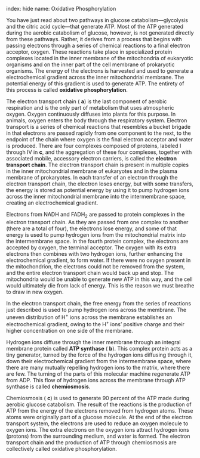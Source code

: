index: hide
name: Oxidative Phosphorylation

You have just read about two pathways in glucose catabolism—glycolysis and the citric acid cycle—that generate ATP. Most of the ATP generated during the aerobic catabolism of glucose, however, is not generated directly from these pathways. Rather, it derives from a process that begins with passing electrons through a series of chemical reactions to a final electron acceptor, oxygen. These reactions take place in specialized protein complexes located in the inner membrane of the mitochondria of eukaryotic organisms and on the inner part of the cell membrane of prokaryotic organisms. The energy of the electrons is harvested and used to generate a electrochemical gradient across the inner mitochondrial membrane. The potential energy of this gradient is used to generate ATP. The entirety of this process is called  **oxidative phosphorylation**.

The electron transport chain ( **a**) is the last component of aerobic respiration and is the only part of metabolism that uses atmospheric oxygen. Oxygen continuously diffuses into plants for this purpose. In animals, oxygen enters the body through the respiratory system. Electron transport is a series of chemical reactions that resembles a bucket brigade in that electrons are passed rapidly from one component to the next, to the endpoint of the chain where oxygen is the final electron acceptor and water is produced. There are four complexes composed of proteins, labeled I through IV in  **c**, and the aggregation of these four complexes, together with associated mobile, accessory electron carriers, is called the  **electron transport chain**. The electron transport chain is present in multiple copies in the inner mitochondrial membrane of eukaryotes and in the plasma membrane of prokaryotes. In each transfer of an electron through the electron transport chain, the electron loses energy, but with some transfers, the energy is stored as potential energy by using it to pump hydrogen ions across the inner mitochondrial membrane into the intermembrane space, creating an electrochemical gradient.

Electrons from NADH and FADH<sub>2</sub> are passed to protein complexes in the electron transport chain. As they are passed from one complex to another (there are a total of four), the electrons lose energy, and some of that energy is used to pump hydrogen ions from the mitochondrial matrix into the intermembrane space. In the fourth protein complex, the electrons are accepted by oxygen, the terminal acceptor. The oxygen with its extra electrons then combines with two hydrogen ions, further enhancing the electrochemical gradient, to form water. If there were no oxygen present in the mitochondrion, the electrons could not be removed from the system, and the entire electron transport chain would back up and stop. The mitochondria would be unable to generate new ATP in this way, and the cell would ultimately die from lack of energy. This is the reason we must breathe to draw in new oxygen.	

In the electron transport chain, the free energy from the series of reactions just described is used to pump hydrogen ions across the membrane. The uneven distribution of H<sup>+</sup> ions across the membrane establishes an electrochemical gradient, owing to the H<sup>+ </sup>ions’ positive charge and their higher concentration on one side of the membrane.

Hydrogen ions diffuse through the inner membrane through an integral membrane protein called  **ATP synthase** ( **b**). This complex protein acts as a tiny generator, turned by the force of the hydrogen ions diffusing through it, down their electrochemical gradient from the intermembrane space, where there are many mutually repelling hydrogen ions to the matrix, where there are few. The turning of the parts of this molecular machine regenerate ATP from ADP. This flow of hydrogen ions across the membrane through ATP synthase is called  **chemiosmosis**.

Chemiosmosis ( **c**) is used to generate 90 percent of the ATP made during aerobic glucose catabolism. The result of the reactions is the production of ATP from the energy of the electrons removed from hydrogen atoms. These atoms were originally part of a glucose molecule. At the end of the electron transport system, the electrons are used to reduce an oxygen molecule to oxygen ions. The extra electrons on the oxygen ions attract hydrogen ions (protons) from the surrounding medium, and water is formed. The electron transport chain and the production of ATP through chemiosmosis are collectively called oxidative phosphorylation.
